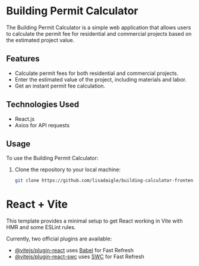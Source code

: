 # Building Permit Calculator

The Building Permit Calculator is a simple web application that allows users to calculate the permit fee for residential and commercial projects based on the estimated project value.

## Features

- Calculate permit fees for both residential and commercial projects.
- Enter the estimated value of the project, including materials and labor.
- Get an instant permit fee calculation.

## Technologies Used

- React.js
- Axios for API requests

## Usage

To use the Building Permit Calculator:

1. Clone the repository to your local machine:

   ```bash
   git clone https://github.com/lisadaigle/building-calculator-frontend.git
   ```

# React + Vite

This template provides a minimal setup to get React working in Vite with HMR and some ESLint rules.

Currently, two official plugins are available:

- [@vitejs/plugin-react](https://github.com/vitejs/vite-plugin-react/blob/main/packages/plugin-react/README.md) uses [Babel](https://babeljs.io/) for Fast Refresh
- [@vitejs/plugin-react-swc](https://github.com/vitejs/vite-plugin-react-swc) uses [SWC](https://swc.rs/) for Fast Refresh
